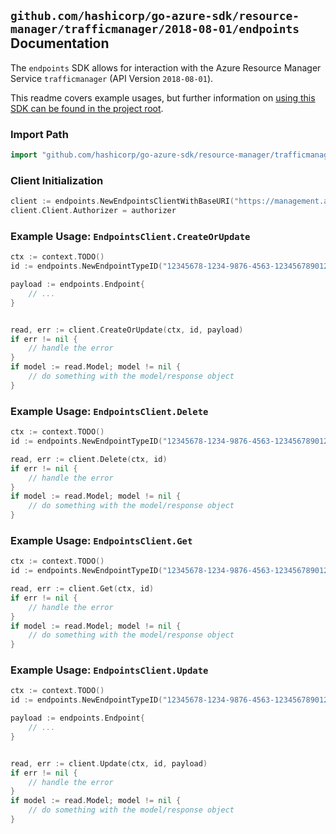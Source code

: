 
## `github.com/hashicorp/go-azure-sdk/resource-manager/trafficmanager/2018-08-01/endpoints` Documentation

The `endpoints` SDK allows for interaction with the Azure Resource Manager Service `trafficmanager` (API Version `2018-08-01`).

This readme covers example usages, but further information on [using this SDK can be found in the project root](https://github.com/hashicorp/go-azure-sdk/tree/main/docs).

### Import Path

```go
import "github.com/hashicorp/go-azure-sdk/resource-manager/trafficmanager/2018-08-01/endpoints"
```


### Client Initialization

```go
client := endpoints.NewEndpointsClientWithBaseURI("https://management.azure.com")
client.Client.Authorizer = authorizer
```


### Example Usage: `EndpointsClient.CreateOrUpdate`

```go
ctx := context.TODO()
id := endpoints.NewEndpointTypeID("12345678-1234-9876-4563-123456789012", "example-resource-group", "trafficManagerProfileValue", "example", "endpointValue")

payload := endpoints.Endpoint{
	// ...
}


read, err := client.CreateOrUpdate(ctx, id, payload)
if err != nil {
	// handle the error
}
if model := read.Model; model != nil {
	// do something with the model/response object
}
```


### Example Usage: `EndpointsClient.Delete`

```go
ctx := context.TODO()
id := endpoints.NewEndpointTypeID("12345678-1234-9876-4563-123456789012", "example-resource-group", "trafficManagerProfileValue", "example", "endpointValue")

read, err := client.Delete(ctx, id)
if err != nil {
	// handle the error
}
if model := read.Model; model != nil {
	// do something with the model/response object
}
```


### Example Usage: `EndpointsClient.Get`

```go
ctx := context.TODO()
id := endpoints.NewEndpointTypeID("12345678-1234-9876-4563-123456789012", "example-resource-group", "trafficManagerProfileValue", "example", "endpointValue")

read, err := client.Get(ctx, id)
if err != nil {
	// handle the error
}
if model := read.Model; model != nil {
	// do something with the model/response object
}
```


### Example Usage: `EndpointsClient.Update`

```go
ctx := context.TODO()
id := endpoints.NewEndpointTypeID("12345678-1234-9876-4563-123456789012", "example-resource-group", "trafficManagerProfileValue", "example", "endpointValue")

payload := endpoints.Endpoint{
	// ...
}


read, err := client.Update(ctx, id, payload)
if err != nil {
	// handle the error
}
if model := read.Model; model != nil {
	// do something with the model/response object
}
```
